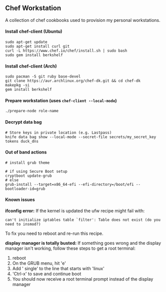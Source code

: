 ## Chef Workstation

A collection of chef cookbooks used to provision my personal workstations.

#### Install chef-client (Ubuntu)
```
sudo apt-get update
sudo apt-get install curl git
curl -L https://www.chef.io/chef/install.sh | sudo bash
sudo gem install berkshelf
```

#### Install chef-client (Arch)
```
sudo pacman -S git ruby base-devel
git clone https://aur.archlinux.org/chef-dk.git && cd chef-dk
makepkg -si
gem install berkshelf
```

#### Prepare workstation (uses `chef-client --local-mode`)
```
./prepare-node role-name
```

#### Decrypt data bag
```
# Store keys in private location (e.g. Lastpass)
knife data bag show --local-mode --secret-file secrets/my_secret_key tokens duck_dns
```

#### Out of band actions
```
# install grub theme

# if using Secure Boot setup
cryptboot update-grub
# else
grub-install --target=x86_64-efi --efi-directory=/boot/efi --bootloader-id=grub
```

#### Known issues

**ifconfig error:**
If the kernel is updated the ufw recipe might fail with:

```
can't initialize iptables table `filter': Table does not exist (do you need to insmod?)
```
To fix you need to reboot and re-run this recipe.

**display manager is totally busted:**
If something goes wrong and the display manager isn't working, follow these steps to get a root terminal:
1. reboot
1. On the GRUB menu, hit 'e'
1. Add ' single' to the line that starts with 'linux'
1. 'Ctrl-x' to save and continue boot
1. You should now receive a root terminal prompt instead of the display manager
